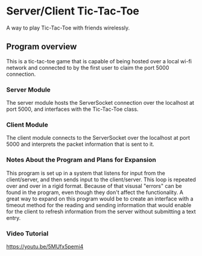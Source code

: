 # Server/Client Tic-Tac-Toe
A way to play Tic-Tac-Toe with friends wirelessly.

## Program overview
This is a tic-tac-toe game that is capable of being hosted over a local wi-fi network and connected to by the first user to claim the port 5000 connection.

### Server Module
The server module hosts the ServerSocket connection over the localhost at port 5000, and interfaces with the Tic-Tac-Toe class.

### Client Module
The client module connects to the ServerSocket over the localhost at port 5000 and interprets the packet information that is sent to it.

### Notes About the Program and Plans for Expansion
This program is set up in a system that listens for input from the client/server, and then sends input to the client/server. This loop is repeated over and over in a rigid format. Because of that visusal "errors" can be found in the program, even though they don't affect the functionality. A great way to expand on this program would be to create an interface with a timeout method for the reading and sending information that would enable for the client to refresh information from the server without submitting a text entry.

### Video Tutorial
https://youtu.be/5MUfx5pemi4